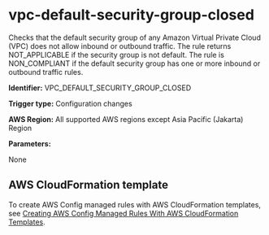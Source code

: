 # vpc\-default\-security\-group\-closed<a name="vpc-default-security-group-closed"></a>

Checks that the default security group of any Amazon Virtual Private Cloud \(VPC\) does not allow inbound or outbound traffic\. The rule returns NOT\_APPLICABLE if the security group is not default\. The rule is NON\_COMPLIANT if the default security group has one or more inbound or outbound traffic rules\.

**Identifier:** VPC\_DEFAULT\_SECURITY\_GROUP\_CLOSED

**Trigger type:** Configuration changes

**AWS Region:** All supported AWS regions except Asia Pacific \(Jakarta\) Region

**Parameters:**

None  

## AWS CloudFormation template<a name="w76aac11c31c17b7d497c15"></a>

To create AWS Config managed rules with AWS CloudFormation templates, see [Creating AWS Config Managed Rules With AWS CloudFormation Templates](aws-config-managed-rules-cloudformation-templates.md)\.